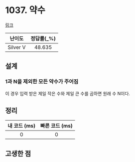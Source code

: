 # 1037. 약수

[링크](https://www.acmicpc.net/problem/1037)

|  난이도  | 정답률(\_%) |
| :------: | :---------: |
| Silver V |   48.635    |

## 설계

### 1과 N을 제외한 모든 약수가 주어짐

이 경우 입력 받은 제일 작은 수와 제일 큰 수를 곱하면 원래 수 N이다.

## 정리

| 내 코드 (ms) | 빠른 코드 (ms) |
| :----------: | :------------: |
|      0       |       0        |

## 고생한 점
